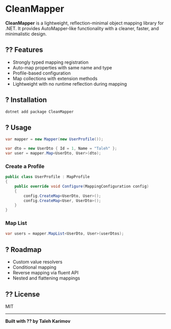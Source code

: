 # CleanMapper

**CleanMapper** is a lightweight, reflection-minimal object mapping library for .NET. It provides AutoMapper-like functionality with a cleaner, faster, and minimalistic design.

## ?? Features

- Strongly typed mapping registration
- Auto-map properties with same name and type
- Profile-based configuration
- Map collections with extension methods
- Lightweight with no runtime reflection during mapping

## ? Installation

```bash
dotnet add package CleanMapper
```

## ? Usage

```csharp
var mapper = new Mapper(new UserProfile());

var dto = new UserDto { Id = 1, Name = "Taleh" };
var user = mapper.Map<UserDto, User>(dto);
```

### **Create a Profile**

```csharp
public class UserProfile : MapProfile
{
    public override void Configure(MappingConfiguration config)
    {
        config.CreateMap<UserDto, User>();
        config.CreateMap<User, UserDto>();
    }
}
```

### **Map List**

```csharp
var users = mapper.MapList<UserDto, User>(userDtos);
```

## ? Roadmap

- Custom value resolvers
- Conditional mapping
- Reverse mapping via fluent API
- Nested and flattening mappings

## ?? License

MIT

---

**Built with ?? by Taleh Karimov**